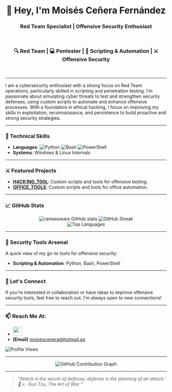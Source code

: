 <h1 align="center"> 👋 Hey, I'm Moisés Ceñera Fernández  </h1>
<h3 align="center">Red Team Specialist | Offensive Security Enthusiast</h3></br>
<h3 align="center">🔍 Red Team | 💻 Pentester | 📜 Scripting & Automation | ⚔️ Offensive Security</h3></br>

---

I am a cybersecurity enthusiast with a strong focus on Red Team operations, particularly skilled in scripting and penetration testing. I’m passionate about simulating cyber threats to test and strengthen security defenses, using custom scripts to automate and enhance offensive processes. With a foundation in ethical hacking, I focus on improving my skills in exploitation, reconnaissance, and persistence to build proactive and strong security strategies.

---

### 🔧 Technical Skills
- **Languages**: ![Python](https://img.shields.io/badge/-Python-000?style=flat&logo=python) ![Bash](https://img.shields.io/badge/-Bash-000?style=flat&logo=gnu-bash) ![PowerShell](https://img.shields.io/badge/-PowerShell-000?style=flat&logo=powershell)
- **Systems**: Windows & Linux Internals

---

### ⚔️ Featured Projects
- [**H4CK1NG_T00L**](https://github.com/ramsesware/H4CK1NG_T00L): Custom scripts and tools for offensive testing.
- [**OFFICE_TOOLS**](https://github.com/ramsesware/OFFICE_TOOLS): Custom scripts and tools for office automation.

---

### 📈 GitHub Stats
<div align="center">
    <img src="https://github-readme-stats.vercel.app/api?username=ramsesware&show_icons=true&theme=radical&hide_border=true&hide_rank=true" alt="ramsesware GitHub stats" />
    <img src="https://github-readme-streak-stats.herokuapp.com/?user=ramsesware&theme=radical&hide_border=true" alt="GitHub Streak"/></br>
    <img src="https://github-readme-stats.vercel.app/api/top-langs/?username=ramsesware&layout=compact&theme=radical&langs_count=6" alt="Top Languages" />
</div>

---

### 👀 Security Tools Arsenal
A quick view of my go-to tools for offensive security:

- **Scripting & Automation**: Python, Bash, PowerShell

---

### 🤝 Let's Connect
If you're interested in collaboration or have ideas to improve offensive security tools, feel free to reach out. I'm always open to new connections!

---

### 📫 Reach Me At:
- <a href="https://www.linkedin.com/in/moises-ceñera-a6bb62295" target="_blank" rel="noreferrer"><img src="https://raw.githubusercontent.com/danielcranney/readme-generator/main/public/icons/socials/linkedin.svg" width="28" height="28" /></a>
- **[Email]** moisescenera@hotmail.es

![Profile Views](https://komarev.com/ghpvc/?username=ramsesware&color=red)

---

<div align="center">
  <img src="https://user-images.githubusercontent.com/58959408/157782696-8bc9ca49-ca61-4ab5-8b83-49c4e76c1a8f.svg" alt="GitHub Contribution Graph" />
</div>

---
  
> *"Attack is the secret of defense; defense is the planning of an attack.' 📖⚔️ -Sun Tzu, The Art of War "*
